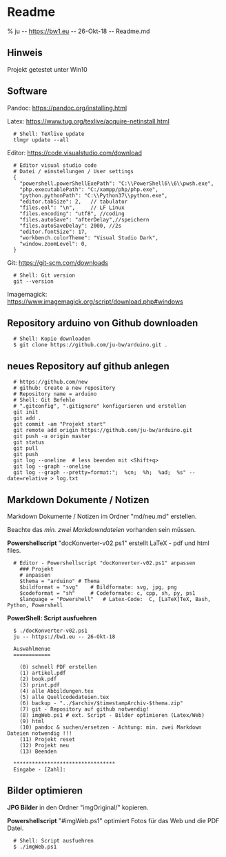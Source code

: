 # Readme

% ju -- https://bw1.eu -- 26-Okt-18  -- Readme.md

## Hinweis

Projekt getestet unter Win10

## Software

Pandoc: <https://pandoc.org/installing.html>

Latex: <https://www.tug.org/texlive/acquire-netinstall.html>

~~~
  # Shell: TeXlive update
  tlmgr update --all
~~~

Editor: <https://code.visualstudio.com/download>

~~~
  # Editor visual studio code
  # Datei / einstellungen / User settings
  {
    "powershell.powerShellExePath": "C:\\PowerShell6\\6\\pwsh.exe",
    "php.executablePath": "C:/xampp/php/php.exe",
    "python.pythonPath": "C:\\Python37\\python.exe",
    "editor.tabSize": 2,   // tabulator        
    "files.eol": "\n",     // LF Linux
    "files.encoding": "utf8", //coding    
    "files.autoSave": "afterDelay",//speichern
    "files.autoSaveDelay": 2000, //2s 
    "editor.fontSize": 17,
    "workbench.colorTheme": "Visual Studio Dark",
    "window.zoomLevel": 0,
  }
~~~

Git: <https://git-scm.com/downloads>

~~~
  # Shell: Git version
  git --version
~~~

Imagemagick: <https://www.imagemagick.org/script/download.php#windows>


## Repository arduino von Github downloaden

~~~
  # Shell: Kopie downloaden
  $ git clone https://github.com/ju-bw/arduino.git .
~~~

## neues Repository auf github anlegen

~~~
  # https://github.com/new
  # github: Create a new repository
  # Repository name = arduino
  # Shell: Git Befehle
  # ".gitconfig", ".gitignore" konfigurieren und erstellen
  git init
  git add .
  git commit -am "Projekt start"
  git remote add origin https://github.com/ju-bw/arduino.git
  git push -u origin master 
  git status
  git pull
  git push
  git log --oneline  # less beenden mit <Shift+q>
  git log --graph --oneline 
  git log --graph --pretty=format:";  %cn;  %h;  %ad;  %s" --date=relative > log.txt
~~~

## Markdown Dokumente / Notizen

Markdown Dokumente / Notizen im Ordner "md/neu.md" erstellen.

Beachte das *min. zwei Markdowndateien* vorhanden sein müssen. 

**Powershellscript** "docKonverter-v02.ps1" erstellt LaTeX - pdf und html files.

~~~
  # Editor - Powershellscript "docKonverter-v02.ps1" anpassen
    ### Projekt
    # anpassen
    $thema = "arduino" # Thema
    $bildformat = "svg"    # Bildformate: svg, jpg, png
    $codeformat = "sh"     # Codeformate: c, cpp, sh, py, ps1
    $language = "Powershell"   # Latex-Code:  C, [LaTeX]TeX, Bash, Python, Powershell
~~~

**PowerShell: Script ausfuehren**

~~~
  $ ./docKonverter-v02.ps1
  ju -- https://bw1.eu -- 26-Okt-18

  Auswahlmenue
  ============

    (0) schnell PDF erstellen
    (1) artikel.pdf
    (2) book.pdf
    (3) print.pdf
    (4) alle Abbildungen.tex
    (5) alle Quellcodedateien.tex
    (6) backup - "../$archiv/$timestampArchiv-$thema.zip"
    (7) git - Repository auf github notwendig!
    (8) imgWeb.ps1 # ext. Script - Bilder optimieren (Latex/Web)
    (9) html
    (10) pandoc & suchen/ersetzen - Achtung: min. zwei Markdown Dateien notwendig !!!
    (11) Projekt reset
    (12) Projekt neu
    (13) Beenden

  *********************************
  Eingabe - [Zahl]:
~~~

## Bilder optimieren

**JPG Bilder** in den Ordner "imgOriginal/" kopieren.

**Powershellscript** "#imgWeb.ps1" optimiert Fotos für das Web und die PDF Datei.

~~~
  # Shell: Script ausfuehren
  $ ./imgWeb.ps1
~~~